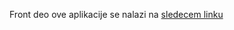 

Front deo ove aplikacije  se nalazi na [sledecem linku]('https://github.com/BojanStupar089/DvaDana.Web.git')
